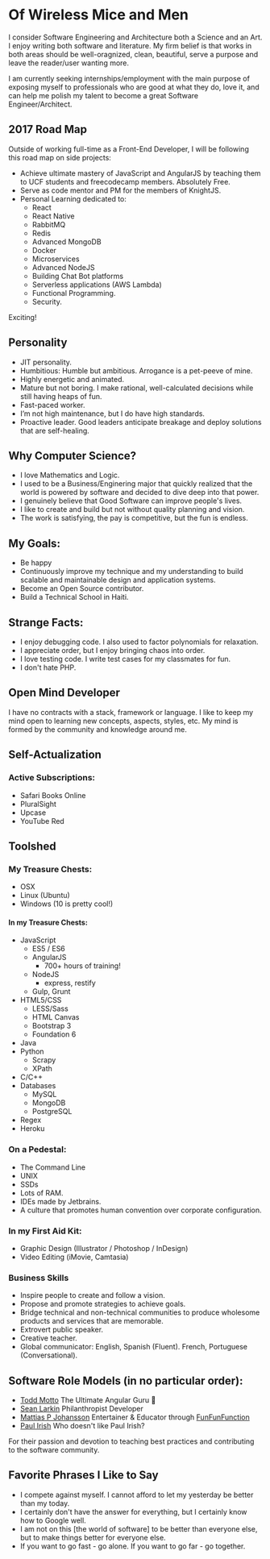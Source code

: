 # Of Wireless Mice and Men

I consider Software Engineering and Architecture both a Science and an Art. I enjoy writing both software and literature. My firm belief is that works in both areas should be well-oragnized, clean, beautiful, serve a purpose and leave the reader/user wanting more.

I am currently seeking internships/employment with the main purpose of exposing myself to professionals who are good at what they do, love it, and can help me polish my talent to become a great Software Engineer/Architect.


## 2017 Road Map
Outside of working full-time as a Front-End Developer, I will be following this road map on side projects:

* Achieve ultimate mastery of JavaScript and AngularJS by teaching them to UCF students and freecodecamp members. Absolutely Free.
* Serve as code mentor and PM for the members of KnightJS. 
* Personal Learning dedicated to:
	* React
	* React Native
	* RabbitMQ
	* Redis
	* Advanced MongoDB
	* Docker
	* Microservices
	* Advanced NodeJS
	* Building Chat Bot platforms
	* Serverless applications (AWS Lambda)
	* Functional Programming.
	* Security.

Exciting! 

## Personality

* JIT personality.
* Humbitious: Humble but ambitious.	Arrogance is a pet-peeve of mine.
* Highly energetic and animated.
* Mature but not boring. I make rational, well-calculated decisions while still having heaps of fun.
* Fast-paced worker. 
* I’m not high maintenance, but I do have high standards.
* Proactive leader. Good leaders anticipate breakage and deploy solutions that are self-healing. 


## Why Computer Science?

* I love Mathematics and Logic.
* I used to be a Business/Enginering major that quickly realized that the world is powered by software and decided to dive deep into that power.
* I genuinely believe that Good Software can improve people's lives.
* I like to create and build but not without quality planning and vision.
* The work is satisfying, the pay is competitive, but the fun is endless.


## My Goals:

* Be happy
* Continuously improve my technique and my understanding to build scalable and maintainable design and application systems.
* Become an Open Source contributor.
* Build a Technical School in Haiti.

## Strange Facts:

* I enjoy debugging code. I also used to factor polynomials for relaxation.
* I appreciate order, but I enjoy bringing chaos into order.
* I love testing code. I write test cases for my classmates for fun. 
* I don't hate PHP.


## Open Mind Developer

I have no contracts with a stack, framework or language. I like to keep my mind open to learning new concepts, aspects, styles, etc. My mind is formed by the community and knowledge around me. 

## Self-Actualization

### Active Subscriptions:

* Safari Books Online
* PluralSight
* Upcase
* YouTube Red

## Toolshed

### My Treasure Chests:
* OSX
* Linux (Ubuntu)
* Windows (10 is pretty cool!)

#### In my Treasure Chests:
* JavaScript
  * ES5 / ES6 
  * AngularJS
    * 700+ hours of training!
  * NodeJS
    * express, restify
  * Gulp, Grunt
* HTML5/CSS
  * LESS/Sass
  * HTML Canvas
  * Bootstrap 3
  * Foundation 6
* Java
* Python
  * Scrapy
  * XPath
* C/C++
* Databases
  * MySQL
  * MongoDB
  * PostgreSQL
* Regex
* Heroku

### On a Pedestal:
* The Command Line
* UNIX
* SSDs
* Lots of RAM.
* IDEs made by Jetbrains.
* A culture that promotes human convention over corporate configuration.

### In my First Aid Kit:
* Graphic Design (Illustrator / Photoshop / InDesign)
* Video Editing (iMovie, Camtasia)

### Business Skills

* Inspire people to create and follow a vision.
* Propose and promote strategies to achieve goals.
* Bridge technical and non-technical communities to produce wholesome products and services that are memorable.
* Extrovert public speaker.
* Creative teacher.
* Global communicator: English, Spanish (Fluent). French, Portuguese (Conversational).

## Software Role Models (in no particular order):

* [Todd Motto](https://twitter.com/toddmotto) The Ultimate Angular Guru 🙌
* [Sean Larkin](https://twitter.com/TheLarkInn) Philanthropist Developer
* [Mattias P Johansson](https://twitter.com/mpjme) Entertainer & Educator through [FunFunFunction](https://www.youtube.com/channel/UCO1cgjhGzsSYb1rsB4bFe4Q)
* [Paul Irish](https://twitter.com/paul_irish) Who doesn't like Paul Irish?

For their passion and devotion to teaching best practices and contributing to the software community.

## Favorite Phrases I Like to Say

* I compete against myself. I cannot afford to let my yesterday be better than my today.
* I certainly don't have the answer for everything, but I certainly know how to Google well.
* I am not on this [the world of software] to be better than everyone else, but to make things better for everyone else. 
* If you want to go fast - go alone. If you want to go far - go together.
